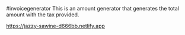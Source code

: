 #invoicegenerator
This is an amount generator that generates the total amount with the tax provided.



https://jazzy-sawine-d666bb.netlify.app
